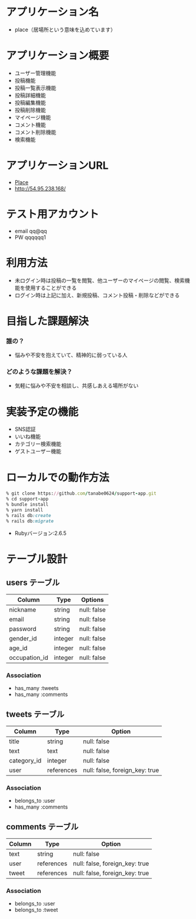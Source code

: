 # アプリケーション名

* place（居場所という意味を込めています）

# アプリケーション概要

- ユーザー管理機能
- 投稿機能
- 投稿一覧表示機能
- 投稿詳細機能
- 投稿編集機能
- 投稿削除機能
- マイページ機能
- コメント機能
- コメント削除機能
- 検索機能

# アプリケーションURL

* [Place](http://54.95.238.168/)
* http://54.95.238.168/

# テスト用アカウント

* email   qq@qq
* PW      qqqqqq1

# 利用方法

* 未ログイン時は投稿の一覧を閲覧、他ユーザーのマイページの閲覧、検索機能を使用することができる
* ログイン時は上記に加え、新規投稿、コメント投稿・削除などができる

# 目指した課題解決

### 誰の？

* 悩みや不安を抱えていて、精神的に弱っている人

### どのような課題を解決？

* 気軽に悩みや不安を相談し、共感しあえる場所がない

# 実装予定の機能

* SNS認証
* いいね機能
* カテゴリー検索機能
* ゲストユーザー機能

# ローカルでの動作方法

```ruby
% git clone https://github.com/tanabe0624/support-app.git
% cd support-app
% bundle install
% yarn install
% rails db:create
% rails db:migrate
```

* Rubyバージョン:2.6.5

# テーブル設計

## users テーブル

| Column        | Type    | Options     |
| ------------- | ------- | ----------- |
| nickname      | string  | null: false |
| email         | string  | null: false |
| password      | string  | null: false |
| gender_id     | integer | null: false |
| age_id        | integer | null: false |
| occupation_id | integer | null: false |

### Association

- has_many :tweets
- has_many :comments

## tweets テーブル

| Column      | Type       | Option                         |
| ----------- | -----------| ------------------------------ |
| title       | string     | null: false                    |
| text        | text       | null: false                    |
| category_id | integer    | null: false                    |
| user        | references | null: false, foreign_key: true |

### Association

- belongs_to :user
- has_many :comments

## comments テーブル

| Column | Type       | Option                         |
| ------ | -----------| ------------------------------ |
| text   | string     | null: false                    |
| user   | references | null: false, foreign_key: true |
| tweet  | references | null: false, foreign_key: true |

### Association

- belongs_to :user
- belongs_to :tweet
